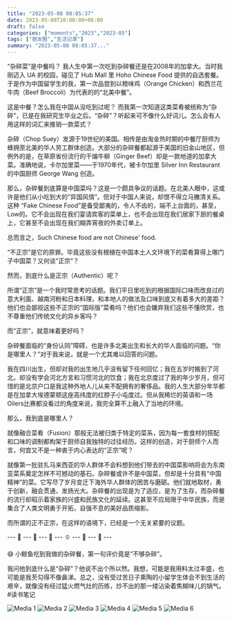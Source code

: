 ```yaml
---
title: "2023-05-08 08:05:37"
date: 2023-05-08T10:00:00+08:00
draft: false
categories: ["moments","2023","2023-05"]
tags: ["朋友圈","生活记录"]
summary: "2023-05-08 08:05:37..."
---
```


“杂碎菜”是中餐吗？
​
​我人生中第一次吃到杂碎餐还是在2008年的加拿大。当时我刚迈入 UA 的校园，碰见了 Hub Mall 里 Hoho Chinese Food 提供的自选套餐。于是作为中国留学生的我，第一次品尝到以橙味鸡（Orange Chicken）和西兰花牛肉（Beef Broccoli）为代表的的“北美中餐”。

这是中餐？怎么我在中国从没吃到过呢？
​
而​我第一次知道这类菜肴被统称为“杂碎”，已是在我研究生毕业之后。“杂碎”？听起来可不像什么好词儿。怎么会有人用这样的词汇来推销一款菜式？

杂碎（Chop Suey）发源于19世纪的美国。相传是由淘金热时期的中餐厅厨师为蜂拥至北美的华人劳工群体创造。大部分的杂碎餐都起源于美国的旧金山地区，但例外的是，在草原省份流行的干煸牛柳（Ginger Beef）却是一款地道的加拿大菜。准确地说，卡尔加里菜——于1970年代，被卡尔加里 Silver Inn Restaurant 的中国厨师 George Wang 创造。

那么，杂碎餐到底算是中国菜吗？这是一个颇具争议的话题。在北美人眼中，这或许是他们从小吃到大的“异国风情”。但对于中国人来说，却恨不得立马撇清关系。这种 “Fake Chinese Food”是备受鄙夷的，令人不齿的，端不上台面的，甚至，Low的。它不会出现在我们宴请宾客的菜单上，也不会出现在我们居家下厨的餐桌上，它甚至不会出现在我们糊弄宵夜的外卖订单上。

总而言之，Such Chinese food are not Chinese' food.

“不正宗”是它的原罪。毕竟这些没有根植在中国本土人文环境下的菜肴算得上哪门子中国菜？又何谈“正宗”？

然而，到底什么是正宗（Authentic）呢？

所谓“正宗”是一个我时常思考的话题。我们平日里吃到的根据国际口味而改良过的意大利面、越南河粉和日本料理，和本地人的做法及口味到底又有着多大的差距？他们也会鄙视这些不正宗的“国际版”菜肴吗？他们也会嫌弃我们这些不懂欣赏，也不尊重他们传统文化的异乡客吗？

而“正宗”，就意味着更好吗？

杂碎餐面临的“身份认同”障碍，也是许多北美出生和长大的华人面临的问题。“你是哪里人？”对于我来说，就是一个尤其难以回答的问题。

我在四川出生，但却对我的出生地几乎没有留下任何回忆；我在五岁时搬到了河北，却没有学会河北方言和习惯河北的饮食；我在北京度过了我的年少岁月，但可惜的是北京户口是我这种外地人儿从来不配拥有的奢侈品。我的人生大部分年华都是在加拿大埃德蒙顿这座高纬度的红脖子小屯度过。但从我稀烂的英语和一场Oilers比赛都没看过的角度来说，我完全算不上融入了当地的环境。

那么，我到底是哪里人？

就像融合菜肴（Fusion）那般无法被归类于特定的菜系，因为每一套食材的搭配和口味的调制都构架于厨师自我独特的过往经历。这样的创造，对于厨师个人而言，何尝又不是一种衷于内心表达的“正宗”呢？

就像第一批驻扎马来西亚的华人群体不会料想到他们带去的中国菜影响将会为东南亚菜系奠定怎样不可撼动的基石。杂碎餐或许不是中国菜，但却是十分具有“中国精神”的菜。它写尽了岁月变迁下海外华人群体的困苦与磨砺。他们就地取材，勇于创新，融会贯通，发扬光大。杂碎餐的出现是为了适应，是为了生存，而杂碎餐的流行却昭示着家族的兴盛和民族文化的延续。这甚至不应局限于中华民族，而是集合了人类文明勇于开拓，自强不息的美好品质缩影。

而​所谓的正不正宗，在这样的语境下，已经是一个无关紧要的议题。

--- 🥦 --- 🥕 --- 🧅 --- 🫑 --- 🫚 --- 🥬 ---

😅 ​小鲸鱼吃到我做的杂碎餐，第一句评价竟是“不够杂碎”。

我问他到底什么是“杂碎”？他说不出个所以然。我想，可能是我用料太过丰盛，也可能是我芡勾得不像鼻涕。总之，没有受过苦日子熏陶的小留学生体会不到生活的艰辛，就像没有经过猛火燃气灶的历练，炒不出的那一缕沾染着焦糊味儿的锅气。
​
​#读书笔记

![Media 1](/Moments/photos/2023-05-08/202305080805370.jpg)
![Media 2](/Moments/photos/2023-05-08/202305080805371.jpg)
![Media 3](/Moments/photos/2023-05-08/202305080805372.jpg)
![Media 4](/Moments/photos/2023-05-08/202305080805373.jpg)
![Media 5](/Moments/photos/2023-05-08/202305080805374.jpg)
![Media 6](/Moments/photos/2023-05-08/202305080805375.jpg)

